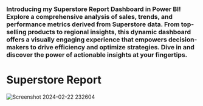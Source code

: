 ### Introducing my Superstore Report Dashboard in Power BI! Explore a comprehensive analysis of sales, trends, and performance metrics derived from Superstore data. From top-selling products to regional insights, this dynamic dashboard offers a visually engaging experience that empowers decision-makers to drive efficiency and optimize strategies. Dive in and discover the power of actionable insights at your fingertips.

# Superstore Report

![Screenshot 2024-02-22 232604](https://github.com/Shashankb1910/Power-Bi-Projects/assets/129300507/f6eebc9d-cd17-40cf-949d-0ac8696a8f9d)
